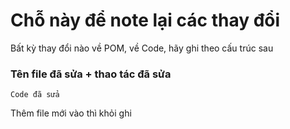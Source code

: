 # Chỗ này để note lại các thay đổi

Bất kỳ thay đổi nào về POM, về Code, hãy ghi theo cấu trúc sau

### Tên file đã sửa + thao tác đã sửa
```
Code đã sửa
```

Thêm file mới vào thì khỏi ghi
